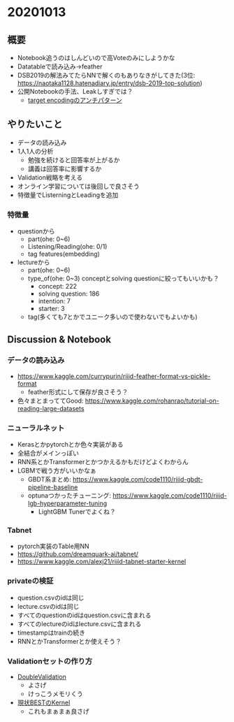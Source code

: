 # 20201013

## 概要
- Notebook追うのはしんどいので高Voteのみにしようかな
- Datatableで読み込み→feather
- DSB2019の解法みてたらNNで解くのもありなきがしてきた(3位: https://naotaka1128.hatenadiary.jp/entry/dsb-2019-top-solution)
- 公開Notebookの手法、Leakしすぎでは？
  - [target encodingのアンチパターン](https://blog.amedama.jp/entry/target-mean-encoding-types)


## やりたいこと
- データの読み込み
- 1人1人の分析
  - 勉強を続けると回答率が上がるか
  - 講義は回答率に影響するか
- Validation戦略を考える
- オンライン学習については後回しで良さそう
- 特徴量でListerningとLeadingを追加

### 特徴量
- questionから
  - part(ohe: 0~6)
  - Listening/Reading(ohe: 0/1)
  - tag features(embedding)
- lectureから
  - part(ohe: 0~6)
  - type_of(ohe: 0~3) conceptとsolving questionに絞ってもいいかも？
    - concept: 222
    - solving question: 186
    - intention: 7
    - starter: 3
  - tag(多くても7とかでユニーク多いので使わないでもよいかも)
 
## Discussion & Notebook

### データの読み込み
- https://www.kaggle.com/currypurin/riiid-feather-format-vs-pickle-format
  - feather形式にして保存が良さそう？
- 色々まとまっててGood: https://www.kaggle.com/rohanrao/tutorial-on-reading-large-datasets

### ニューラルネット
- Kerasとかpytorchとか色々実装がある
- 全結合がメインっぽい
- RNN系とかTransformerとかつかえるかもだけどよくわからん
- LGBMで戦う方がいいかなぁ
  - GBDT系まとめ: https://www.kaggle.com/code1110/riiid-gbdt-pipeline-baseline
  - optunaつかったチューニング: https://www.kaggle.com/code1110/riiid-lgb-hyperparameter-tuning
    - LightGBM Tunerでよくね？

### Tabnet
- pytorch実装のTable用NN
- https://github.com/dreamquark-ai/tabnet/
- https://www.kaggle.com/alexj21/riiid-tabnet-starter-kernel

### privateの検証
- question.csvのidは同じ
- lecture.csvのidは同じ
- すべてのquestionのidはquestion.csvに含まれる
- すべてのlectureのidはlecture.csvに含まれる
- timestampはtrainの続き
- RNNとかTransformerとか使えそう？

### Validationセットの作り方
- [DoubleValidation](https://www.kaggle.com/ilialar/riiid-5-folds-double-validation)
  - よさげ
  - けっこうメモリくう
- [現状BESTのKernel](https://www.kaggle.com/dwit392/expanding-on-simple-lgbm)
  - これもまぁまぁ良さげ
